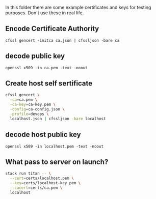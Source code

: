 In this folder there are some example certificates and keys for testing
purposes. Don't use these in real life.

## Encode Certificate Authority

    cfssl gencert -initca ca.json | cfssljson -bare ca

## decode public key

    openssl x509 -in ca.pem -text -noout

## Create host self sertificate

```bash
cfssl gencert \
  -ca=ca.pem \
  -ca-key=ca-key.pem \
  -config=ca-config.json \
  -profile=devops \
  localhost.json | cfssljson -bare localhost
```

## decode host public key

    openssl x509 -in localhost.pem -text -noout

## What pass to server on launch?

```bash
stack run titan -- \
  --cert=certs/localhost.pem \
  --key=certs/localhost-key.pem \
  --cacert=certs/ca.pem \
  localhost
```
